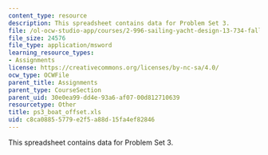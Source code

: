 ```yaml
---
content_type: resource
description: This spreadsheet contains data for Problem Set 3.
file: /ol-ocw-studio-app/courses/2-996-sailing-yacht-design-13-734-fall-2003/c8ca08855779e2f5a88d15fa4ef82846_ps3_boat_offset.xls
file_size: 24576
file_type: application/msword
learning_resource_types:
- Assignments
license: https://creativecommons.org/licenses/by-nc-sa/4.0/
ocw_type: OCWFile
parent_title: Assignments
parent_type: CourseSection
parent_uid: 30e0ea99-dd4e-93a6-af07-00d812710639
resourcetype: Other
title: ps3_boat_offset.xls
uid: c8ca0885-5779-e2f5-a88d-15fa4ef82846
---
```

This spreadsheet contains data for Problem Set 3.